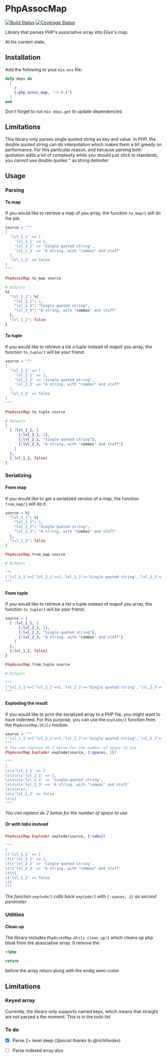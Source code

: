 # PhpAssocMap

[![Build Status](https://travis-ci.org/nicklayb/php_assoc_map.svg?branch=master)](https://travis-ci.org/nicklayb/php_assoc_map)
[![Coverage Status](https://coveralls.io/repos/github/nicklayb/php_assoc_map/badge.svg?branch=master)](https://coveralls.io/github/nicklayb/php_assoc_map?branch=master)

Library that parses PHP's associative array into Elixir's map.

At his current state,

## Installation

Add the following to your `mix.exs` file:
```elixir
defp deps do
  [
    # ...
    {:php_assoc_map, "~> 0.4"}
  ]
end
```

Don't forget to run `mix deps.get` to update dependencies

## Limitations

This library only parses single quoted string as key and value. In PHP, the double quoted string can do interpolation which makes them a bit greedy on performance. For this particular reason, and because parsing both quotation adds a lot of complexity while you should just stick to standards, you cannot use double quotes " as string delimiter

## Usage

### Parsing

#### To map

If you would like to retrieve a map of you array, the function `to_map/1` will do the job.
```elixir
source = """
[
  'lvl_1_1' => [
    'lvl_2_1' => 1,
    'lvl_2_2' => 'Single quoted string',
    'lvl_2_3' => 'A string, with "commas" and stuff'
  ],
  'lvl_1_2' => false
]
"""

PhpAssocMap.to_map source

# Outputs
%{
  "lvl_1_1": %{
    "lvl_2_1": 1,
    "lvl_2_2": "Single quoted string",
    "lvl_2_3": "A string, with "commas" and stuff"
  },
  "lvl_1_2": false
}

```

#### To tuple

If you would like to retrieve a list o tuple instead of mapof you array, the function `to_tuple/1` will be your friend.
```elixir
source = """
[
  'lvl_1_1' => [
    'lvl_2_1' => 1,
    'lvl_2_2' => 'Single quoted string',
    'lvl_2_3' => "A string, with "commas" and stuff"
  ],
  'lvl_1_2' => false
]
"""

PhpAssocMap.to_tuple source

# Outputs
[
  { :lvl_1_1, [
      {:lvl_2_1, 1},
      {:lvl_2_2, "Single quoted string"},
      {:lvl_2_3, "A string, with "commas" and stuff"}
    ]
  },
  {:lvl_1_2, false}
}

```

### Serializing

#### From map

If you would like to get a serialized version of a map, the function `from_map/1` will do it.
```elixir
source = %{
  "lvl_1_1": %{
    "lvl_2_1": 1,
    "lvl_2_2": "Single quoted string",
    "lvl_2_3": "A string, with "commas" and stuff"
  },
  "lvl_1_2": false
}

PhpAssocMap.from_map source

# Outputs

"""
['lvl_1_1'=>['lvl_2_1'=>1,'lvl_2_2'=>'Single quoted string','lvl_2_3'=>'A string, with "commas" and stuff'],'lvl_1_2'=>false]
"""

```

#### From tuple

If you would like to retrieve a list o tuple instead of mapof you array, the function `to_tuple/1` will be your friend.
```elixir
source = [
  { :lvl_1_1, [
      {:lvl_2_1, 1},
      {:lvl_2_2, "Single quoted string"},
      {:lvl_2_3, "A string, with "commas" and stuff"}
    ]
  },
  {:lvl_1_2, false}
}

PhpAssocMap.from_tuple source

# Outputs

"""
['lvl_1_1'=>['lvl_2_1'=>1,'lvl_2_2'=>'Single quoted string','lvl_2_3'=>'A string, with "commas" and stuff'],'lvl_1_2'=>false]
"""

```

#### Exploding the result

If you would like to print the serialized array to a PHP file, you might want to have indented. For this purpose, you can use the `explode/2` function from the `PhpAssocMap.Utils` module.

```elixir
source = """
['lvl_1_1'=>['lvl_2_1'=>1,'lvl_2_2'=>'Single quoted string','lvl_2_3'=>'A string, with "commas" and stuff'],'lvl_1_2'=>false]
"""
# You can replace de 2 below for the number of space to use
PhpAssocMap.Exploder.explode(source, {:spaces, 2})

"""
[
\s\s'lvl_1_1' => [
\s\s\s\s'lvl_2_1' => 1,
\s\s\s\s'lvl_2_2' => 'Single quoted string',
\s\s\s\s'lvl_2_3' => 'A string, with "commas" and stuff'
\s\s\s\s],
\s\s'lvl_1_2' => false
\s\s]
"""
```

*You can replace de 2 below for the number of space to use*

##### Or with tabs instead

```elixir
PhpAssocMap.Exploder.explode(source, {:tabs})

"""
[
\t'lvl_1_1' => [
\t\t'lvl_2_1' => 1,
\t\t'lvl_2_2' => 'Single quoted string',
\t\t'lvl_2_3' => 'A string, with "commas" and stuff'
\t\t],
\t'lvl_1_2' => false
\t]
"""
```

*The function `explode/1` calls back `explode/2` with `{:spaces, 2}` as second parameter*

### Utilities

#### Clean up

The library includes `PhpAssocMap.Utils.clean_up/1` which cleans up php bloat from the associative array. It remove the
```php
<?php

return
```

before the array return along with the endig semi-colon

## Limitations

### Keyed array

Currently, the library only supports named keys, which means that straight are not parsed a the moment. This is in the todo list

### To do
- [x] Parse 2+ level deep (*Special thanks to @richthedev*)
- [ ] Parse indexed array also

